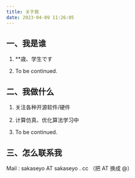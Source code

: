 ```yaml
---
title: 关于我
date: 2023-04-09 11:26:05
---
```


## 一、我是谁

1. **歳、学生です

2. To be continued.

## 二、我做什么

1. 关注各种开源软件/硬件

2. 计算仿真、优化算法学习中

3. To be continued.

## 三、怎么联系我

Mail : sakaseyo AT sakaseyo . cc （把 AT 换成 @）
